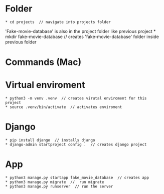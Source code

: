 # Folder
    * cd projects  // navigate into projects folder
'Fake-movie-database' is also in the project folder like previous project
    * mkdir fake-movie-database  // creates 'fake-movie-database' folder inside previous folder

# Commands (Mac)
  # Virtual enviroment
    * python3 -m venv .venv  // creates virutal enviroment for this project
    * source .venv/bin/activate  // activates enviroment

  # Django
    * pip install django  // installs django
    * django-admin startproject config .  // creates django project

  # App
    * python3 manage.py startapp fake_movie_database  // creates app
    * python3 manage.py migrate  //  run migrate
    * python3 manage.py runserver  // run the server